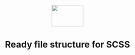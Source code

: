 <div align=center>

<img src="https://upload.wikimedia.org/wikipedia/commons/thumb/9/96/Sass_Logo_Color.svg/1280px-Sass_Logo_Color.svg.png" width="100px" height="70px">

# Ready file structure for SCSS

</div>